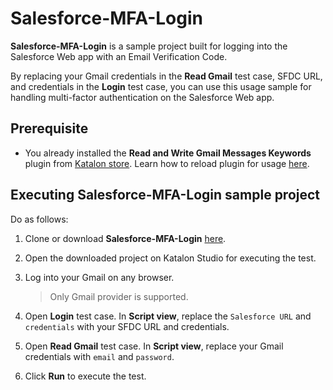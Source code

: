 # Salesforce-MFA-Login

**Salesforce-MFA-Login** is a sample project built for logging into the Salesforce Web app with an Email Verification Code.

By replacing your Gmail credentials in the **Read Gmail** test case, SFDC URL, and credentials in the **Login** test case, you can use this usage sample for handling multi-factor authentication on the Salesforce Web app.

## Prerequisite

- You already installed the **Read and Write Gmail Messages Keywords** plugin from [Katalon store](https://store.katalon.com/product/39/Read-and-Write-Gmail-Messages-Keywords). Learn how to reload plugin for usage [here](https://docs.katalon.com/katalon-store/docs/user/access-store-in-KS.html#reload-plugins).

## Executing Salesforce-MFA-Login sample project

Do as follows:

1. Clone or download **Salesforce-MFA-Login** [here](https://github.com/katalon-studio-samples/Saleforce-MFA-Login).

2. Open the downloaded project on Katalon Studio for executing the test.

3. Log into your Gmail on any browser.

    > Only Gmail provider is supported.

4. Open **Login** test case. In **Script view**, replace the `Salesforce URL` and `credentials` with your SFDC URL and credentials.

5. Open  **Read Gmail** test case. In **Script view**, replace your Gmail credentials with `email` and `password`.

6. Click **Run** to execute the test.

